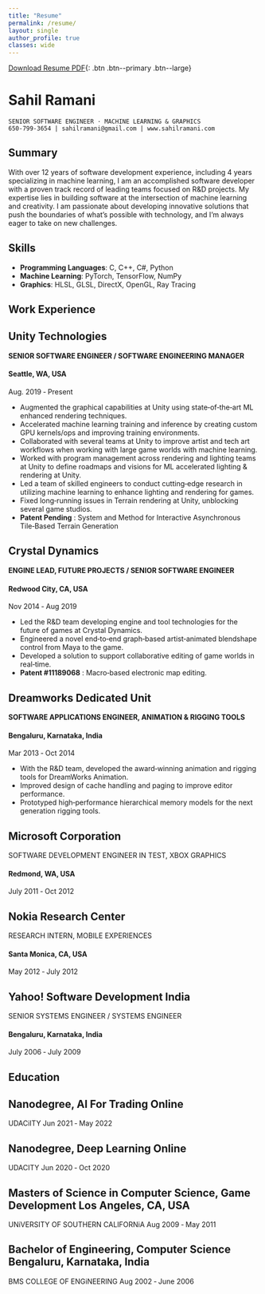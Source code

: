 ```yaml
---
title: "Resume"
permalink: /resume/
layout: single
author_profile: true
classes: wide
---
```


[Download Resume PDF](/assets/files/ramani_ml.pdf){: .btn .btn--primary .btn--large}

# Sahil Ramani

```
SENIOR SOFTWARE ENGINEER · MACHINE LEARNING & GRAPHICS
650-799-3654 | sahilramani@gmail.com | www.sahilramani.com 
```
## Summary

With over 12 years of software development experience, including 4 years specializing in machine learning, I am an accomplished software developer
with a proven track record of leading teams focused on R&D projects. My expertise lies in building software at the intersection of machine learning and
creativity. I am passionate about developing innovative solutions that push the boundaries of what’s possible with technology, and I’m always eager to
take on new challenges.

## Skills

- **Programming Languages**: C, C++, C#, Python
- **Machine Learning**: PyTorch, TensorFlow, NumPy
- **Graphics**: HLSL, GLSL, DirectX, OpenGL, Ray Tracing

## Work Experience

## Unity Technologies 
**SENIOR SOFTWARE ENGINEER / SOFTWARE ENGINEERING MANAGER** 
#### Seattle, WA, USA
Aug. 2019 ‑ Present

- Augmented the graphical capabilities at Unity using state‑of‑the‑art ML enhanced rendering techniques.
- Accelerated machine learning training and inference by creating custom GPU kernels/ops and improving training environments.
- Collaborated with several teams at Unity to improve artist and tech art workflows when working with large game worlds with machine learning.
- Worked with program management across rendering and lighting teams at Unity to define roadmaps and visions for ML accelerated lighting & rendering at Unity.
- Led a team of skilled engineers to conduct cutting‑edge research in utilizing machine learning to enhance lighting and rendering for games.
- Fixed long‑running issues in Terrain rendering at Unity, unblocking several game studios.
- **Patent Pending** : System and Method for Interactive Asynchronous Tile‑Based Terrain Generation

## Crystal Dynamics 
**ENGINE LEAD, FUTURE PROJECTS / SENIOR SOFTWARE ENGINEER** 
#### Redwood City, CA, USA
Nov 2014 ‑ Aug 2019

- Led the R&D team developing engine and tool technologies for the future of games at Crystal Dynamics.
- Engineered a novel end‑to‑end graph‑based artist‑animated blendshape control from Maya to the game.
- Developed a solution to support collaborative editing of game worlds in real‑time.
- **Patent #11189068** : Macro‑based electronic map editing.

## Dreamworks Dedicated Unit 
**SOFTWARE APPLICATIONS ENGINEER, ANIMATION & RIGGING TOOLS** 
#### Bengaluru, Karnataka, India
Mar 2013 ‑ Oct 2014

- With the R&D team, developed the award‑winning animation and rigging tools for DreamWorks Animation.
- Improved design of cache handling and paging to improve editor performance.
- Prototyped high‑performance hierarchical memory models for the next generation rigging tools.

## Microsoft Corporation 
SOFTWARE DEVELOPMENT ENGINEER IN TEST, XBOX GRAPHICS 
#### Redmond, WA, USA
July 2011 ‑ Oct 2012

## Nokia Research Center 
RESEARCH INTERN, MOBILE EXPERIENCES 
#### Santa Monica, CA, USA
May 2012 ‑ July 2012

## Yahoo! Software Development India 
SENIOR SYSTEMS ENGINEER / SYSTEMS ENGINEER 
#### Bengaluru, Karnataka, India
July 2006 ‑ July 2009

## Education

## Nanodegree, AI For Trading Online
UDACiITY Jun 2021 ‑ May 2022

## Nanodegree, Deep Learning Online
UDACITY Jun 2020 ‑ Oct 2020

## Masters of Science in Computer Science, Game Development Los Angeles, CA, USA
UNiVERSITY OF SOUTHERN CALIFORNiA Aug 2009 ‑ May 2011

## Bachelor of Engineering, Computer Science Bengaluru, Karnataka, India
BMS COLLEGE OF ENGiNEERING Aug 2002 ‑ June 2006


